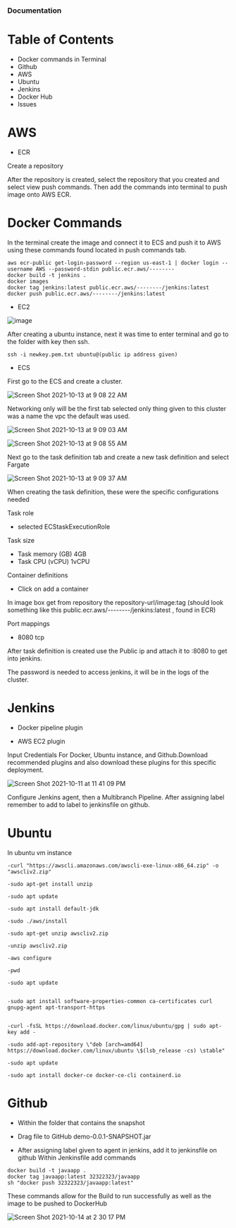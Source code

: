 ### Documentation


# Table of Contents
- Docker commands in Terminal
- Github
- AWS 
- Ubuntu  
- Jenkins
- Docker Hub
- Issues


# AWS

* ECR

Create a repository


After the repository is created, select the repository that you created and select view push commands. 
Then add the commands into terminal to push image onto AWS ECR.

# Docker Commands

In the terminal create the image and connect it to ECS and push it to AWS using these commands found located in push commands tab.

```
aws ecr-public get-login-password --region us-east-1 | docker login --username AWS --password-stdin public.ecr.aws/--------
docker build -t jenkins .
docker images
docker tag jenkins:latest public.ecr.aws/--------/jenkins:latest
docker push public.ecr.aws/--------/jenkins:latest
```


* EC2

![image](https://user-images.githubusercontent.com/84725239/137370150-5c98989d-c8db-47a9-a0d5-c1ed06868a00.png)

After creating a ubuntu instance, next it was time to enter terminal and go to the folder with key
then ssh.

```
ssh -i newkey.pem.txt ubuntu@(public ip address given)
```

* ECS

First go to the ECS and create a cluster.


![Screen Shot 2021-10-13 at 9 08 22 AM](https://user-images.githubusercontent.com/84725239/137502638-ea949893-533a-4c00-b74d-bbb55f1c3c21.png)


Networking only will be the first tab selected only thing given to this cluster was a name the vpc the default was used.

![Screen Shot 2021-10-13 at 9 09 03 AM](https://user-images.githubusercontent.com/84725239/137374803-79523cc7-7afe-405e-917a-47daf27121cb.png)

![Screen Shot 2021-10-13 at 9 08 55 AM](https://user-images.githubusercontent.com/84725239/137374822-0e169f37-0394-4dd7-95a5-7074176b8549.png)


Next go to the task definition tab and create a new task definition and select Fargate


![Screen Shot 2021-10-13 at 9 09 37 AM](https://user-images.githubusercontent.com/84725239/137374790-3c84a144-9510-49f2-8b8f-fc4a680557df.png)


When creating the task definition, these were the specific configurations needed


Task role 
- selected ECStaskExecutionRole

Task size
- Task memory (GB) 4GB
- Task CPU (vCPU) 1vCPU

Container definitions
- Click on add a container

In image box get from repository the repository-url/image:tag (should look something like this public.ecr.aws/--------/jenkins:latest , found in ECR)

Port mappings
- 8080 tcp

After task definition is created use the Public ip and attach it to :8080 to get into jenkins.

The password is needed to access jenkins, it will be in the logs of the cluster.

# Jenkins

- Docker pipeline plugin

- AWS EC2 plugin

Input Credentials For Docker, Ubuntu instance, and Github.Download recommended plugins and also download these plugins for this specific deployment.


![Screen Shot 2021-10-11 at 11 41 09 PM](https://user-images.githubusercontent.com/84725239/137374956-e692f2be-2ee8-455c-b809-2982d43a2f25.png)


Configure Jenkins agent, then a Multibranch Pipeline. After assigning label remember to add to label to jenkinsfile on github.

# Ubuntu

In ubuntu vm instance
```
-curl "https://awscli.amazonaws.com/awscli-exe-linux-x86_64.zip" -o "awscliv2.zip"

-sudo apt-get install unzip

-sudo apt update

-sudo apt install default-jdk

-sudo ./aws/install

-sudo apt-get unzip awscliv2.zip

-unzip awscliv2.zip

-aws configure

-pwd

```


```
-sudo apt update


-sudo apt install software-properties-common ca-certificates curl gnupg-agent apt-transport-https


-curl -fsSL https://download.docker.com/linux/ubuntu/gpg | sudo apt-key add -

-sudo add-apt-repository \"deb [arch=amd64] https://download.docker.com/linux/ubuntu \$(lsb_release -cs) \stable"

-sudo apt update

-sudo apt install docker-ce docker-ce-cli containerd.io

```

# Github
 
* Within the folder that contains the snapshot
- Drag file to GitHub demo-0.0.1-SNAPSHOT.jar 
* After assigning label given to agent in jenkins, add it to jenkinsfile on github
Within Jenkinsfile add commands 

```
docker build -t javaapp .
docker tag javaapp:latest 32322323/javaapp
sh "docker push 32322323/javaapp:latest"
 ```
 
 These commands allow for the Build to run successfully as well as the image to be pushed to DockerHub
                

![Screen Shot 2021-10-14 at 2 30 17 PM](https://user-images.githubusercontent.com/84725239/137375458-30dbb911-362a-45c8-b702-d3ecba76e8ab.png)


